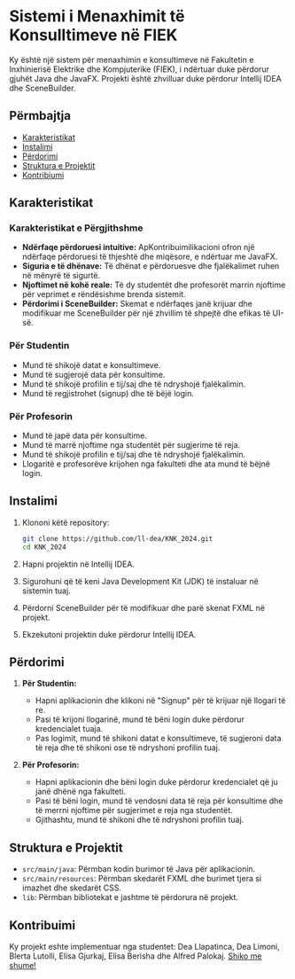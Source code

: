 # Sistemi i Menaxhimit të Konsulltimeve në FIEK

Ky është një sistem për menaxhimin e konsultimeve në Fakultetin e Inxhinierisë Elektrike dhe Kompjuterike (FIEK), i ndërtuar duke përdorur gjuhët Java dhe JavaFX. Projekti është zhvilluar duke përdorur Intellij IDEA dhe SceneBuilder.

## Përmbajtja
- [Karakteristikat](#karakteristikat)
- [Instalimi](#instalimi)
- [Përdorimi](#përdorimi)
- [Struktura e Projektit](#struktura-e-projektit)
- [Kontribiumi](#kontribuimi)


## Karakteristikat
### Karakteristikat e Përgjithshme

- **Ndërfaqe përdoruesi intuitive:** ApKontribuimilikacioni ofron një ndërfaqe përdoruesi të thjeshtë dhe miqësore, e ndërtuar me JavaFX.
- **Siguria e të dhënave:** Të dhënat e përdoruesve dhe fjalëkalimet ruhen në mënyrë të sigurtë.
- **Njoftimet në kohë reale:** Të dy studentët dhe profesorët marrin njoftime për veprimet e rëndësishme brenda sistemit.
- **Përdorimi i SceneBuilder:** Skemat e ndërfaqes janë krijuar dhe modifikuar me SceneBuilder për një zhvillim të shpejtë dhe efikas të UI-së.

### Për Studentin
- Mund të shikojë datat e konsultimeve.
- Mund të sugjerojë data për konsultime.
- Mund të shikojë profilin e tij/saj dhe të ndryshojë fjalëkalimin.
- Mund të regjistrohet (signup) dhe të bëjë login.

### Për Profesorin
- Mund të japë data për konsultime.
- Mund të marrë njoftime nga studentët për sugjerime të reja.
- Mund të shikojë profilin e tij/saj dhe të ndryshojë fjalëkalimin.
- Llogaritë e profesorëve krijohen nga fakulteti dhe ata mund të bëjnë login.

## Instalimi

1. Klononi këtë repository:
    ```sh
    git clone https://github.com/ll-dea/KNK_2024.git
    cd KNK_2024
    ```

2. Hapni projektin në Intellij IDEA.

3. Sigurohuni që të keni Java Development Kit (JDK) të instaluar në sistemin tuaj.

4. Përdorni SceneBuilder për të modifikuar dhe parë skenat FXML në projekt.

5. Ekzekutoni projektin duke përdorur Intellij IDEA.

## Përdorimi

1. **Për Studentin:**
    - Hapni aplikacionin dhe klikoni në "Signup" për të krijuar një llogari të re.
    - Pasi të krijoni llogarinë, mund të bëni login duke përdorur kredencialet tuaja.
    - Pas logimit, mund të shikoni datat e konsultimeve, të sugjeroni data të reja dhe të shikoni ose të ndryshoni profilin tuaj.

2. **Për Profesorin:**
    - Hapni aplikacionin dhe bëni login duke përdorur kredencialet që ju janë dhënë nga fakulteti.
    - Pasi të bëni login, mund të vendosni data të reja për konsultime dhe të merrni njoftime për sugjerimet e reja nga studentët.
    - Gjithashtu, mund të shikoni dhe të ndryshoni profilin tuaj.

## Struktura e Projektit

- `src/main/java`: Përmban kodin burimor të Java për aplikacionin.
- `src/main/resources`: Përmban skedarët FXML dhe burimet tjera si imazhet dhe skedarët CSS.
- `lib`: Përmban bibliotekat e jashtme të përdorura në projekt.

## Kontribuimi

Ky projekt eshte implementuar nga studentet: Dea Llapatinca, Dea Limoni, Blerta Lutolli, Elisa Gjurkaj, Elisa Berisha dhe Alfred Palokaj. [Shiko me shume!](https://github.com/ll-dea/KNK_2024/graphs/contributors)

